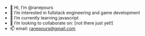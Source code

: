 - 👋 Hi, I’m @ranepours
- 👀 I’m interested in fullstack engineering and game development
- 🌱 I’m currently learning javascript
- 💞️ I’m looking to collaborate on: [not there just yet!]
- 📫 email: ranepours@gmail.com

<!---
ranepours/ranepours is a ✨ special ✨ repository because its `README.md` (this file) appears on your GitHub profile.
You can click the Preview link to take a look at your changes.
--->
